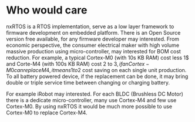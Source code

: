 # Who would care

nxRTOS is a RTOS implementation, serve as a low layer framework to firmware development on embedded platform. 
There is an Open Source version free available, for any firmware developer may interested.
From economic perspective, the consumer electrical maker with high volume massive production using micro-controller, may interested for BOM cost reduction. For example, a typical Cortex-M0 (with 10s KB RAM) cost less 1$ and Corte-M4 (with 100s KB RAM) cost 2 to 3$, if an Cortex-M0 can replace M4, it means 1 to 2$ cost saving on each single unit production. 
To all battery powered device, if the replacement can be done, it may bring double or triple service time between changing or charging battery. 

For example iRobot may interested. For each BLDC (Brushless DC Motor) there is a dedicate micro-controller, many use Cortex-M4 and few use Cortex-M0. By using nxRTOS it would be much more possible to use Cortex-M0 to replace Cortex-M4.
